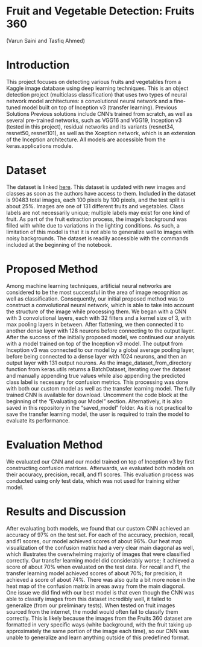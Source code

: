 # Fruit and Vegetable Detection: Fruits 360
(Varun Saini and Tasfiq Ahmed)

# Introduction
This project focuses on detecting various fruits and vegetables from a Kaggle image database using deep learning techniques. This is an object detection project (multiclass classification) that uses two types of neural network model architectures: a convolutional neural network and a fine-tuned model built on top of Inception v3 (transfer learning).
Previous Solutions
Previous solutions include CNN’s trained from scratch, as well as several pre-trained networks, such as VGG16 and VGG19, Inception v3 (tested in this project), residual networks and its variants (resnet34, resnet50, resnet101), as well as the Xception network, which is an extension of the Inception architecture. All models are accessible from the keras.applications module.

# Dataset
The dataset is linked [here](https://www.kaggle.com/moltean/fruits). This dataset is updated with new images and classes as soon as the authors have access to them. Included in the dataset is 90483 total images, each 100 pixels by 100 pixels, and the test split is about 25%. Images are one of 131 different fruits and vegetables. Class labels are not necessarily unique; multiple labels may exist for one kind of fruit. As part of the fruit extraction process, the image’s background was filled with white due to variations in the lighting conditions. As such, a limitation of this model is that it is not able to generalize well to images with noisy backgrounds. The dataset is readily accessible with the commands included at the beginning of the notebook.

# Proposed Method
Among machine learning techniques, artificial neural networks are considered to be the most successful in the area of image recognition as well as classification. Consequently, our initial proposed method was to construct a convolutional neural network, which is able to take into account the structure of the image while processing them. We began with a CNN with 3 convolutional layers, each with 32 filters and a kernel size of 3, with max pooling layers in between. After flattening, we then connected it to another dense layer with 128 neurons before connecting to the output layer.
After the success of the initially proposed model, we continued our analysis with a model trained on top of the Inception v3 model. The output from Inception v3 was connected to our model by a global average pooling layer, before being connected to a dense layer with 1024 neurons, and then an output layer with 131 output neurons.
As the image_dataset_from_directory function from keras.utils returns a BatchDataset, iterating over the dataset and manually appending true values while also appending the predicted class label is necessary for confusion metrics. This processing was done with both our custom model as well as the transfer learning model.
The fully trained CNN is available for download. Uncomment the code block at the beginning of the “Evaluating our Model” section. Alternatively, it is also saved in this repository in the “saved_model” folder. As it is not practical to save the transfer learning model, the user is required to train the model to evaluate its performance.

# Evaluation Method
We evaluated our CNN and our model trained on top of Inception v3 by first constructing confusion matrices. Afterwards, we evaluated both models on their accuracy, precision, recall, and f1 scores. This evaluation process was conducted using only test data, which was not used for training either model.

# Results and Discussion
After evaluating both models, we found that our custom CNN achieved an accuracy of 97% on the test set. For each of the accuracy, precision, recall, and f1 scores, our model achieved scores of about 96%. Our heat map visualization of the confusion matrix had a very clear main diagonal as well, which illustrates the overwhelming majority of images that were classified correctly.
Our transfer learning model did considerably worse; it achieved a score of about 70% when evaluated on the test data. For recall and f1, the transfer learning model achieved scores of about 70%; for precision, it achieved a score of about 74%. There was also quite a bit more noise in the heat map of the confusion matrix in areas away from the main diagonal.
One issue we did find with our best model is that even though the CNN was able to classify images from this dataset incredibly well, it failed to generalize (from our preliminary tests). When tested on fruit images sourced from the internet, the model would often fail to classify them correctly. This is likely because the images from the Fruits 360 dataset are formatted in very specific ways (white background, with the fruit taking up approximately the same portion of the image each time), so our CNN was unable to generalize and learn anything outside of this predefined format.
